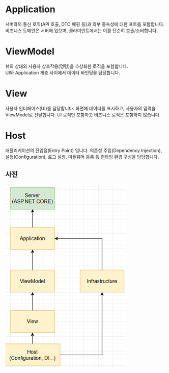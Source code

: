 # Application
서버와의 통신 로직(API 호출, DTO 매핑 등)과 외부 종속성에 대한 포트를 포함합니다.  
비즈니스 도메인은 서버에 있으며, 클라이언트에서는 이를 단순히 호출/소비합니다.

# ViewModel
뷰의 상태와 사용자 상호작용(명령)을 추상화한 로직을 포함합니다.  
UI와 Application 계층 사이에서 데이터 바인딩을 담당합니다.

# View
사용자 인터페이스(UI)를 담당합니다.
화면에 데이터를 표시하고, 사용자의 입력을 ViewModel로 전달합니다.
UI 로직만 포함하고 비즈니스 로직은 포함하지 않습니다.

# Host
애플리케이션의 진입점(Entry Point) 입니다.
의존성 주입(Dependency Injection), 설정(Configuration), 로그 설정, 미들웨어 등록 등
런타임 환경 구성을 담당합니다.

## 사진
![구조](image.png)